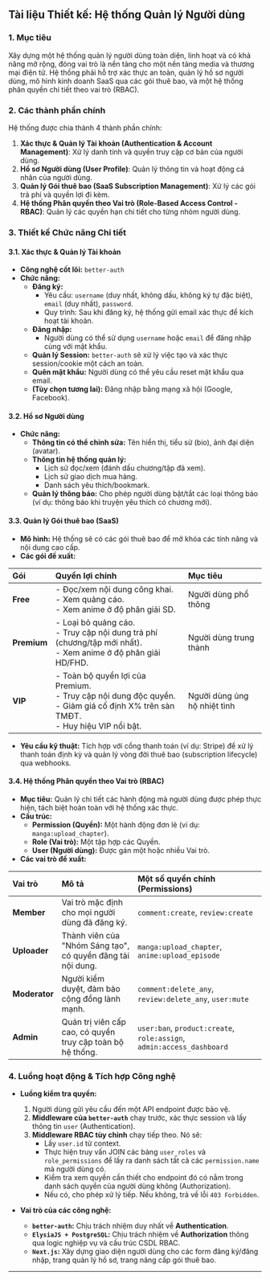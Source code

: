 ## **Tài liệu Thiết kế: Hệ thống Quản lý Người dùng**
### **1. Mục tiêu**

Xây dựng một hệ thống quản lý người dùng toàn diện, linh hoạt và có khả năng mở rộng, đóng vai trò là nền tảng cho một nền tảng media và thương mại điện tử. Hệ thống phải hỗ trợ xác thực an toàn, quản lý hồ sơ người dùng, mô hình kinh doanh SaaS qua các gói thuê bao, và một hệ thống phân quyền chi tiết theo vai trò (RBAC).

### **2. Các thành phần chính**

Hệ thống được chia thành 4 thành phần chính:

1.  **Xác thực & Quản lý Tài khoản (Authentication & Account Management)**: Xử lý danh tính và quyền truy cập cơ bản của người dùng.
2.  **Hồ sơ Người dùng (User Profile)**: Quản lý thông tin và hoạt động cá nhân của người dùng.
3.  **Quản lý Gói thuê bao (SaaS Subscription Management)**: Xử lý các gói trả phí và quyền lợi đi kèm.
4.  **Hệ thống Phân quyền theo Vai trò (Role-Based Access Control - RBAC)**: Quản lý các quyền hạn chi tiết cho từng nhóm người dùng.

### **3. Thiết kế Chức năng Chi tiết**

#### **3.1. Xác thực & Quản lý Tài khoản**

*   **Công nghệ cốt lõi:** `better-auth`
*   **Chức năng:**
    *   **Đăng ký:**
        *   Yêu cầu: `username` (duy nhất, không dấu, không ký tự đặc biệt), `email` (duy nhất), `password`.
        *   Quy trình: Sau khi đăng ký, hệ thống gửi email xác thực để kích hoạt tài khoản.
    *   **Đăng nhập:**
        *   Người dùng có thể sử dụng `username` hoặc `email` để đăng nhập cùng với mật khẩu.
    *   **Quản lý Session:** `better-auth` sẽ xử lý việc tạo và xác thực session/cookie một cách an toàn.
    *   **Quên mật khẩu:** Người dùng có thể yêu cầu reset mật khẩu qua email.
    *   **(Tùy chọn tương lai):** Đăng nhập bằng mạng xã hội (Google, Facebook).

#### **3.2. Hồ sơ Người dùng**

*   **Chức năng:**
    *   **Thông tin có thể chỉnh sửa:** Tên hiển thị, tiểu sử (bio), ảnh đại diện (avatar).
    *   **Thông tin hệ thống quản lý:**
        *   Lịch sử đọc/xem (đánh dấu chương/tập đã xem).
        *   Lịch sử giao dịch mua hàng.
        *   Danh sách yêu thích/bookmark.
    *   **Quản lý thông báo:** Cho phép người dùng bật/tắt các loại thông báo (ví dụ: thông báo khi truyện yêu thích có chương mới).

#### **3.3. Quản lý Gói thuê bao (SaaS)**

*   **Mô hình:** Hệ thống sẽ có các gói thuê bao để mở khóa các tính năng và nội dung cao cấp.
*   **Các gói đề xuất:**

| Gói | Quyền lợi chính | Mục tiêu |
| :--- | :--- | :--- |
| **Free** | - Đọc/xem nội dung công khai. <br>- Xem quảng cáo. <br>- Xem anime ở độ phân giải SD. | Người dùng phổ thông |
| **Premium** | - Loại bỏ quảng cáo. <br>- Truy cập nội dung trả phí (chương/tập mới nhất). <br>- Xem anime ở độ phân giải HD/FHD. | Người dùng trung thành |
| **VIP** | - Toàn bộ quyền lợi của Premium. <br>- Truy cập nội dung độc quyền. <br>- Giảm giá cố định X% trên sàn TMĐT. <br>- Huy hiệu VIP nổi bật. | Người dùng ủng hộ nhiệt tình |

*   **Yêu cầu kỹ thuật:** Tích hợp với cổng thanh toán (ví dụ: Stripe) để xử lý thanh toán định kỳ và quản lý vòng đời thuê bao (subscription lifecycle) qua webhooks.

#### **3.4. Hệ thống Phân quyền theo Vai trò (RBAC)**

*   **Mục tiêu:** Quản lý chi tiết các hành động mà người dùng được phép thực hiện, tách biệt hoàn toàn với hệ thống xác thực.
*   **Cấu trúc:**
    *   **Permission (Quyền):** Một hành động đơn lẻ (ví dụ: `manga:upload_chapter`).
    *   **Role (Vai trò):** Một tập hợp các Quyền.
    *   **User (Người dùng):** Được gán một hoặc nhiều Vai trò.
*   **Các vai trò đề xuất:**

| Vai trò | Mô tả | Một số quyền chính (Permissions) |
| :--- | :--- | :--- |
| **Member** | Vai trò mặc định cho mọi người dùng đã đăng ký. | `comment:create`, `review:create` |
| **Uploader** | Thành viên của "Nhóm Sáng tạo", có quyền đăng tải nội dung. | `manga:upload_chapter`, `anime:upload_episode` |
| **Moderator** | Người kiểm duyệt, đảm bảo cộng đồng lành mạnh. | `comment:delete_any`, `review:delete_any`, `user:mute` |
| **Admin** | Quản trị viên cấp cao, có quyền truy cập toàn bộ hệ thống. | `user:ban`, `product:create`, `role:assign`, `admin:access_dashboard` |

### **4. Luồng hoạt động & Tích hợp Công nghệ**

*   **Luồng kiểm tra quyền:**
    1.  Người dùng gửi yêu cầu đến một API endpoint được bảo vệ.
    2.  **Middleware của `better-auth`** chạy trước, xác thực session và lấy thông tin `user` (Authentication).
    3.  **Middleware RBAC tùy chỉnh** chạy tiếp theo. Nó sẽ:
        *   Lấy `user.id` từ context.
        *   Thực hiện truy vấn JOIN các bảng `user_roles` và `role_permissions` để lấy ra danh sách tất cả các `permission.name` mà người dùng có.
        *   Kiểm tra xem quyền cần thiết cho endpoint đó có nằm trong danh sách quyền của người dùng không (Authorization).
        *   Nếu có, cho phép xử lý tiếp. Nếu không, trả về lỗi `403 Forbidden`.

*   **Vai trò của các công nghệ:**
    *   **`better-auth`:** Chịu trách nhiệm duy nhất về **Authentication**.
    *   **`ElysiaJS + PostgreSQL`:** Chịu trách nhiệm về **Authorization** thông qua logic nghiệp vụ và cấu trúc CSDL RBAC.
    *   **`Next.js`:** Xây dựng giao diện người dùng cho các form đăng ký/đăng nhập, trang quản lý hồ sơ, trang nâng cấp gói thuê bao.

---